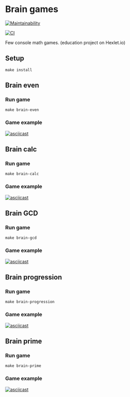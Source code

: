 # Brain games

[![Maintainability](https://api.codeclimate.com/v1/badges/29095546d221bbf33f39/maintainability)](https://codeclimate.com/github/nichegosebe/frontend-project-lvl1/maintainability)

[![CI](https://github.com/nichegosebe/frontend-project-lvl1/workflows/CI/badge.svg)](https://github.com/nichegosebe/frontend-project-lvl1/actions)

Few console math games. (education project on Hexlet.io)

## Setup

    make install

## Brain even

### Run game

    make brain-even

### Game example

[![asciicast](https://asciinema.org/a/360735.svg)](https://asciinema.org/a/360735)

## Brain calc

### Run game

    make brain-calc

### Game example

[![asciicast](https://asciinema.org/a/360733.svg)](https://asciinema.org/a/360733)

## Brain GCD

### Run game

    make brain-gcd

### Game example

[![asciicast](https://asciinema.org/a/vsSfcUTDNPM9xRb1tsQS5eVL6.svg)](https://asciinema.org/a/vsSfcUTDNPM9xRb1tsQS5eVL6)

## Brain progression

### Run game

    make brain-progression

### Game example

[![asciicast](https://asciinema.org/a/sWpSZ5lEmOpIukTs0V0PsAQB0.svg)](https://asciinema.org/a/sWpSZ5lEmOpIukTs0V0PsAQB0)

## Brain prime

### Run game

    make brain-prime

### Game example

[![asciicast](https://asciinema.org/a/ToH3RCKmGMcnId0BhHAQHdOFi.svg)](https://asciinema.org/a/ToH3RCKmGMcnId0BhHAQHdOFi)
